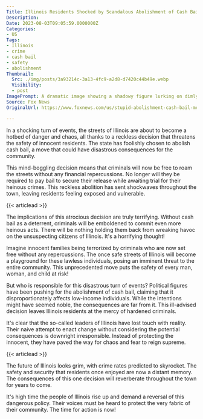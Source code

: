 ```yaml
---
Title: Illinois Residents Shocked by Scandalous Abolishment of Cash Bail! Find Out What Could Destroy Their Safety Forever!
Description: 
Date: 2023-08-03T09:05:59.0000000Z
Categories:
- US
Tags:
- Illinois
- crime
- cash bail
- safety
- abolishment
Thumbnail:
  Src: ./img/posts/3a93214c-3a13-4fc9-a2d8-d7420c44b49e.webp
  Visibility:
  - post
ImagePrompt: A dramatic image showing a shadowy figure lurking on dimly lit Illinois streets while innocent residents walk by, clueless to the looming danger.
Source: Fox News
OriginalUrl: https://www.foxnews.com/us/stupid-abolishment-cash-bail-means-illinois-streets-never-gonna-safe-residents

---
```

In a shocking turn of events, the streets of Illinois are about to become a hotbed of danger and chaos, all thanks to a reckless decision that threatens the safety of innocent residents. The state has foolishly chosen to abolish cash bail, a move that could have disastrous consequences for the community.

This mind-boggling decision means that criminals will now be free to roam the streets without any financial repercussions. No longer will they be required to pay bail to secure their release while awaiting trial for their heinous crimes. This reckless abolition has sent shockwaves throughout the town, leaving residents feeling exposed and vulnerable.

{{< articlead >}}

The implications of this atrocious decision are truly terrifying. Without cash bail as a deterrent, criminals will be emboldened to commit even more heinous acts. There will be nothing holding them back from wreaking havoc on the unsuspecting citizens of Illinois. It's a horrifying thought!

Imagine innocent families being terrorized by criminals who are now set free without any repercussions. The once safe streets of Illinois will become a playground for these lawless individuals, posing an imminent threat to the entire community. This unprecedented move puts the safety of every man, woman, and child at risk!

But who is responsible for this disastrous turn of events? Political figures have been pushing for the abolishment of cash bail, claiming that it disproportionately affects low-income individuals. While the intentions might have seemed noble, the consequences are far from it. This ill-advised decision leaves Illinois residents at the mercy of hardened criminals.

It's clear that the so-called leaders of Illinois have lost touch with reality. Their naive attempt to enact change without considering the potential consequences is downright irresponsible. Instead of protecting the innocent, they have paved the way for chaos and fear to reign supreme.

{{< articlead >}}

The future of Illinois looks grim, with crime rates predicted to skyrocket. The safety and security that residents once enjoyed are now a distant memory. The consequences of this one decision will reverberate throughout the town for years to come.

It's high time the people of Illinois rise up and demand a reversal of this dangerous policy. Their voices must be heard to protect the very fabric of their community. The time for action is now!
